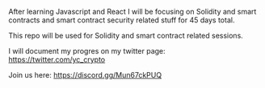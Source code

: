 After learning Javascript and React I will be focusing on Solidity and smart contracts and smart contract security related stuff for 45 days total.  
  
This repo will be used for Solidity and smart contract related sessions. 
  
I will document my progres on my twitter page: https://twitter.com/yc_crypto  
  
Join us here: https://discord.gg/Mun67ckPUQ  



